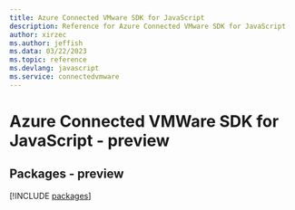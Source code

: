 ```yaml
---
title: Azure Connected VMware SDK for JavaScript
description: Reference for Azure Connected VMware SDK for JavaScript
author: xirzec
ms.author: jeffish
ms.data: 03/22/2023
ms.topic: reference
ms.devlang: javascript
ms.service: connectedvmware
---
```

# Azure Connected VMWare SDK for JavaScript - preview
## Packages - preview
[!INCLUDE [packages](connected-vmware-index.md)]